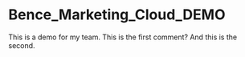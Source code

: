 # Bence_Marketing_Cloud_DEMO
This is a demo for my team.
This is the first comment?
And this is the second.
